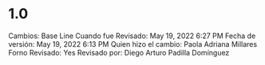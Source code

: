 # 1.0

Cambios: Base Line
Cuando fue Revisado: May 19, 2022 6:27 PM
Fecha de  versión: May 19, 2022 6:13 PM
Quien hizo el cambio: Paola Adriana Millares Forno
Revisado: Yes
Revisado por: Diego Arturo Padilla Domínguez